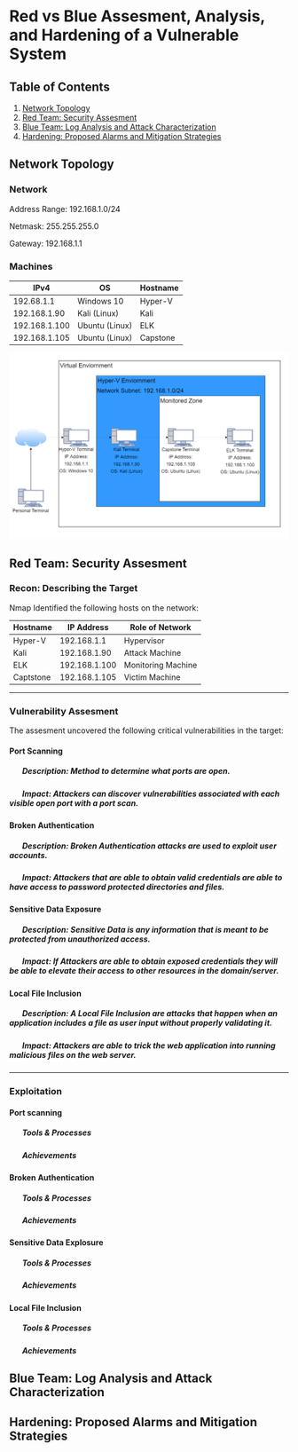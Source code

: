 # Red vs Blue Assesment, Analysis, and Hardening of a Vulnerable System

## Table of Contents

1. [Network Topology](#network-topology)
2. [Red Team: Security Assesment](#red-team-security-assesment)
3. [Blue Team: Log Analysis and Attack Characterization](#blue-team-log-analysis-and-attack-characterization)
4. [Hardening: Proposed Alarms and Mitigation Strategies](#hardening-proposed-alarms-and-mitigation-strategies)

## Network Topology

### Network

Address Range: 192.168.1.0/24

Netmask: 255.255.255.0

Gateway: 192.168.1.1

### Machines

|IPv4         |OS            |Hostname|
|-------------|--------------|--------|
|192.68.1.1   |Windows 10    |Hyper-V |
|192.168.1.90 |Kali (Linux)  |Kali    |
|192.168.1.100|Ubuntu (Linux)|ELK     |
|192.168.1.105|Ubuntu (Linux)|Capstone|


![Network Topology](https://github.com/reyesgo/cybersec-project-docs/blob/main/Project%202/Diagrams/Project%202-Updated.drawio.png) 


## Red Team: Security Assesment

### Recon: Describing the Target

Nmap Identified the following hosts on the network:

|Hostname       |IP Address     |Role of Network|
|---------------|---------------|---------------|
|Hyper-V        | 192.168.1.1   | Hypervisor    |
|Kali           | 192.168.1.90  | Attack Machine|
|ELK            | 192.168.1.100 | Monitoring Machine|
|Captstone      | 192.168.1.105 | Victim Machine|

---

### Vulnerability Assesment

The assesment uncovered the following critical vulnerabilities in the target:

#### Port Scanning

##### &nbsp;&nbsp;&nbsp;&nbsp;&nbsp;&nbsp;&nbsp;Description: Method to determine what ports are open.

##### &nbsp;&nbsp;&nbsp;&nbsp;&nbsp;&nbsp;&nbsp;Impact: Attackers can discover vulnerabilities associated with each visible open port with a port scan.

#### Broken Authentication

##### &nbsp;&nbsp;&nbsp;&nbsp;&nbsp;&nbsp;&nbsp;Description: Broken Authentication attacks are used to exploit user accounts. 

##### &nbsp;&nbsp;&nbsp;&nbsp;&nbsp;&nbsp;&nbsp;Impact: Attackers that are able to obtain valid credentials are able to have access to password protected directories and files. 

#### Sensitive Data Exposure

##### &nbsp;&nbsp;&nbsp;&nbsp;&nbsp;&nbsp;&nbsp;Description: Sensitive Data is any information that is meant to be protected from unauthorized access. 

##### &nbsp;&nbsp;&nbsp;&nbsp;&nbsp;&nbsp;&nbsp;Impact: If Attackers are able to obtain exposed credentials they will be able to elevate their access to other resources in the domain/server.

#### Local File Inclusion

##### &nbsp;&nbsp;&nbsp;&nbsp;&nbsp;&nbsp;&nbsp;Description: A Local File Inclusion are attacks that happen when an application includes a file as user input without properly validating it.

##### &nbsp;&nbsp;&nbsp;&nbsp;&nbsp;&nbsp;&nbsp;Impact: Attackers are able to trick the web application into running malicious files on the web server.

---

### Exploitation

#### Port scanning

##### &nbsp;&nbsp;&nbsp;&nbsp;&nbsp;&nbsp;&nbsp;Tools & Processes

##### &nbsp;&nbsp;&nbsp;&nbsp;&nbsp;&nbsp;&nbsp;Achievements

#### Broken Authentication

##### &nbsp;&nbsp;&nbsp;&nbsp;&nbsp;&nbsp;&nbsp;Tools & Processes

##### &nbsp;&nbsp;&nbsp;&nbsp;&nbsp;&nbsp;&nbsp;Achievements

#### Sensitive Data Explosure

##### &nbsp;&nbsp;&nbsp;&nbsp;&nbsp;&nbsp;&nbsp;Tools & Processes

##### &nbsp;&nbsp;&nbsp;&nbsp;&nbsp;&nbsp;&nbsp;Achievements

#### Local File Inclusion

##### &nbsp;&nbsp;&nbsp;&nbsp;&nbsp;&nbsp;&nbsp;Tools & Processes

##### &nbsp;&nbsp;&nbsp;&nbsp;&nbsp;&nbsp;&nbsp;Achievements

## Blue Team: Log Analysis and Attack Characterization



## Hardening: Proposed Alarms and Mitigation Strategies
